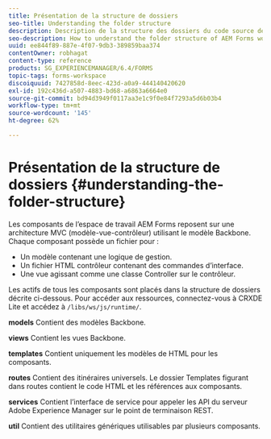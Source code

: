 ```yaml
---
title: Présentation de la structure de dossiers
seo-title: Understanding the folder structure
description: Description de la structure des dossiers du code source de l’espace de travail AEM Forms à personnaliser.
seo-description: How to understand the folder structure of AEM Forms workspace source code to customize.
uuid: ee844f89-887e-4f07-9db3-389859baa374
contentOwner: robhagat
content-type: reference
products: SG_EXPERIENCEMANAGER/6.4/FORMS
topic-tags: forms-workspace
discoiquuid: 7427858d-8eec-423d-a0a9-444140420620
exl-id: 192c436d-a507-4883-bd68-a6863a6664e0
source-git-commit: bd94d3949f0117aa3e1c9f0e84f7293a5d6b03b4
workflow-type: tm+mt
source-wordcount: '145'
ht-degree: 62%

---
```


# Présentation de la structure de dossiers {#understanding-the-folder-structure}

Les composants de l’espace de travail AEM Forms reposent sur une architecture MVC (modèle-vue-contrôleur) utilisant le modèle Backbone. Chaque composant possède un fichier pour :

* Un modèle contenant une logique de gestion.
* Un fichier HTML contrôleur contenant des commandes d’interface.
* Une vue agissant comme une classe Controller sur le contrôleur.

Les actifs de tous les composants sont placés dans la structure de dossiers décrite ci-dessous. Pour accéder aux ressources, connectez-vous à CRXDE Lite et accédez à `/libs/ws/js/runtime/`.

**models** Contient des modèles Backbone.

**views** Contient les vues Backbone.

**templates** Contient uniquement les modèles de HTML pour les composants.

**routes** Contient des itinéraires universels. Le dossier Templates figurant dans routes contient le code HTML et les références aux composants.

**services** Contient l’interface de service pour appeler les API du serveur Adobe Experience Manager sur le point de terminaison REST.

**util** Contient des utilitaires génériques utilisables par plusieurs composants.
